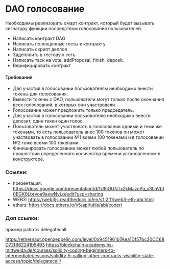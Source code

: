 # DAO голосование
Необходимы реализовать смарт контракт, который будет вызывать сигнатуру функции посредством голосования пользователей.
* Написать контракт DAO
* Написать полноценные тесты к контракту
* Написать скрипт деплоя
* Задеплоить в тестовую сеть
* Написать таск на vote, addProposal, finish, deposit.
* Верифицировать контракт

#### Требования
* Для участия в голосовании пользователям необходимо внести  токены для голосования.
* Вывести токены с DAO, пользователи могут только после окончания всех голосований, в которых они участвовали.
* Голосование может предложить только председатель.
* Для участия в голосовании пользователю необходимо внести депозит, один токен один голос.
* Пользователь может участвовать в голосовании одними и теми же токенами, то есть пользователь внес 100 токенов он может участвовать в голосовании №1 всеми 100 токенами и в голосовании №2 тоже всеми 100 токенами.
* Финишировать голосование может любой пользователь по прошествии определенного количества времени установленном в конструкторе.

### Ссылки:
* презентация: https://docs.google.com/presentation/d/1U9iOUNTx2kMJzoPa_v3LnVbf0EGK0Lbrvoa9aewNvLg/edit?usp=sharing
* WEB3: https://web3js.readthedocs.io/en/v1.2.11/web3-eth-abi.html
* ethers: https://docs.ethers.io/v5/api/utils/abi/coder/

### Доп ссылки:
пример работы delegatecall

https://ethernaut.openzeppelin.com/level/0x9451961b7Aea1Df57bc20CC68D72f662241b5493
https://blockchain-academy.hs-mittweida.de/courses/solidity-coding-beginners-to-intermediate/lessons/solidity-5-calling-other-contracts-visibility-state-access/topic/delegatecall/

